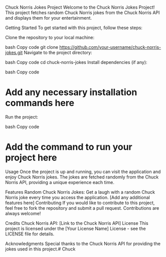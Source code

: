 Chuck Norris Jokes Project
Welcome to the Chuck Norris Jokes Project! This project fetches random Chuck Norris jokes from the Chuck Norris API and displays them for your entertainment.

Getting Started
To get started with this project, follow these steps:

Clone the repository to your local machine:

bash
Copy code
git clone https://github.com/your-username/chuck-norris-jokes.git
Navigate to the project directory:

bash
Copy code
cd chuck-norris-jokes
Install dependencies (if any):

bash
Copy code
# Add any necessary installation commands here
Run the project:

bash
Copy code
# Add the command to run your project here
Usage
Once the project is up and running, you can visit the application and enjoy Chuck Norris jokes. The jokes are fetched randomly from the Chuck Norris API, providing a unique experience each time.

Features
Random Chuck Norris Jokes: Get a laugh with a random Chuck Norris joke every time you access the application.
[Add any additional features here]
Contributing
If you would like to contribute to this project, feel free to fork the repository and submit a pull request. Contributions are always welcome!

Credits
Chuck Norris API: [Link to the Chuck Norris API]
License
This project is licensed under the [Your License Name] License - see the LICENSE file for details.

Acknowledgments
Special thanks to the Chuck Norris API for providing the jokes used in this project.# Chuck
